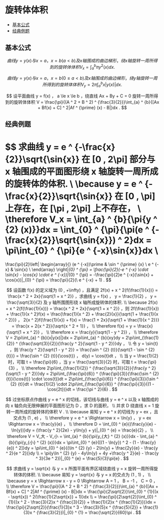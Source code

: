 # 旋转体体积

* [基本公式](#基本公式)
* [经典例题](#经典例题)

## 基本公式

$$
曲线 y = y(x) 与 x = a ， x = b (a \lt b) 及 x 轴围成的曲边梯形，绕 x 轴旋转一周所得到的旋转体体积 V_x = \int_{a} ^ {b}{\pi{y ^ {2} (x)}}dx .
$$

$$
曲线 y = y(x) 与 x = a ， x = b (0 \le a \lt b) 及 x 轴围成的曲边梯形，绕 y 轴旋转一周所得到的旋转体体积 V_y = 2\pi\int_{a} ^ {b}{x|y(x)|}dx .
$$

$$
设平面曲线 y = f(x) ， a \le x \le b ，绕直线 Ax + By + C = 0 旋转一周所得到的旋转体体积 V = \frac{\pi}{(A ^ 2 + B ^ 2) ^ {\frac{3}{2}}}\int_{a} ^ {b}{[Ax + Bf(x) + C] ^ 2|Af ^ {\prime} (x) - B|}dx .
$$

## 经典例题

$$
求曲线 y = e ^ {-\frac{x}{2}}\sqrt{\sin{x}} 在 [0 , 2\pi] 部分与 x 轴围成的平面图形绕 x 轴旋转一周所成的旋转体的体积.
\\
\because y = e ^ {-\frac{x}{2}}\sqrt{\sin{x}} 在 [0 , \pi] 上存在，在 [\pi , 2\pi] 上不存在，
\\
\therefore V_x = \int_{a} ^ {b}{\pi{y ^ {2} (x)}}dx = \int_{0} ^ {\pi}{\pi(e ^ {-\frac{x}{2}}\sqrt{\sin{x}}) ^ 2}dx = \pi\int_{0} ^ {\pi}{e ^ {-x}\sin{x}}dx
\\
=
\frac{\pi}{2}\left|
\begin{array}{} 
(e ^ {-x})\prime & \sin ^ {\prime} {x} \\ 
e ^ {-x}         & \sin{x} \\ 
\end{array}
\right|_{0} ^ {\pi}
= \frac{\pi}{2}(-e ^ {-x} \cdot \sin{x} - \cos{x} \cdot e ^ {-x})|_{0} ^ {\pi} = -\frac{\pi}{2}e ^ {-x}(\sin{x} + \cos{x})|_{0} ^ {\pi} = \frac{\pi}{2}(\ e ^ {-x} + 1) .
$$

$$
设函数 f(x) 的定义域为 (0 , +\infty) ，且满足 2f(x) + x ^ 2{f(\frac{1}{x})} = \frac{x ^ 2 + 2x}{\sqrt{1 + x ^ 2}} ，求曲线 y = f(x) ， y = \frac{1}{2} ， y = \frac{\sqrt{3}}{2} 及 y 轴所围图形绕 x 轴所成旋转体的体积.
\\
\because 2f(x) + x ^ 2{f(\frac{1}{x})} = \frac{x ^ 2 + 2x}{\sqrt{1 + x ^ 2}} ，则 2f(\frac{1}{x}) + \frac{1}{x ^ 2}f(x) = \frac{\frac{1}{x ^ 2} + \frac{2}{x}}{\sqrt{1 + \frac{1}{x ^ 2}}} ， 2{x ^ 2}f(\frac{1}{x}) + f(x) = \frac{1 + 2x}{\sqrt{1 + \frac{1}{x ^ 2}}} = \frac{x + 2{x ^ 2}}{\sqrt{x ^ 2 + 1}} ，
\\
\therefore f(x) = y = \frac{x}{\sqrt{1 + x ^ 2}} ，
\\
\therefore x = \frac{y}{\sqrt{1 - y ^ 2}} ，
\\
\therefore V = 2\pi\int_{a} ^ {b}{x|y(x)|}dx = 2\pi\int_{a} ^ {b}{xy}dy = 2\pi\int_{\frac{1}{2}} ^ {\frac{\sqrt{3}}{2}}{\frac{y ^ 2}{\sqrt{1 - y ^ 2}}}dy ，
\\
令 y = \sin{t} ，则 \frac{y ^ 2}{\sqrt{1 - y ^ 2}} = \frac{\sin ^ {2} {t}}{\sqrt{1 - \sin ^ {2} {t}}} = \frac{\sin ^ {2} {t}}{\cos{t}} ， d(y) = \cos{t}dt ，
\\
当 y = \frac{1}{2} 时，可取 t = \frac{\pi}{6} ，当 y = \frac{\sqrt{3}}{2} 时，可取 t = \frac{\pi}{3} ，
\\
\therefore 2\pi\int_{\frac{1}{2}} ^ {\frac{\sqrt{3}}{2}}{\frac{y ^ 2}{\sqrt{1 - y ^ 2}}}dy = 2\pi\int_{\frac{\pi}{6}} ^ {\frac{\pi}{3}}{\frac{\sin ^ {2} {t}}{\cos{t}} \cdot \cos{t}}dt = 2\pi\int_{\frac{\pi}{6}} ^ {\frac{\pi}{3}}{\sin ^ {2} {t}}dt = \frac{1}{2} \cdot 2\pi\int_{\frac{\pi}{6}} ^ {\frac{\pi}{3}}{(1 - \cos{2t})}dt = \frac{\pi ^ 2}{6} .
$$

$$
过坐标原点作曲线 y = e ^ x 的切线，该切线与曲线 y = e ^ x 以及 x 轴围成的向 x 轴负向无限伸展的平面图形记为 D ，求 D 的面积，
\\
并求 D 绕直线 x = 1 旋转一周所成的旋转体的体积 V .
\\
\because 易知 y = e ^ x 的切线为 y = ex ，且交点为 (1 , e) ，
\\
\therefore y = e ^ x \Rightarrow x = \ln{y} ， y = ex \Rightarrow x = \frac{y}{e} ，
\\
\therefore D = \int_{0} ^ {e}{(\frac{y}{e} - \ln{y})}dy = (\frac{y ^ 2}{2e} - y\ln{y} + y)|_{0} ^ {e} = \frac{e}{2} ，
\\
\therefore V = V_大 - V_小 = \int_{a} ^ {b}{\pi{y_{大} ^ {2} (x)}}dx - \int_{a} ^ {b}{\pi{y_{小} ^ {2} (x)}}dx = \pi\int_{0} ^ {e}{[(1 - \ln{y}) ^ 2 - (1 - \frac{y}{e}) ^ 2]}dy = \pi\int_{0} ^ {e}{(\ln ^ {2} {y} - 2\ln{y} + \frac{2y}{e} - \frac{y ^ 2}{e ^ 2})}dy
\\
= \pi(y\ln ^ {2} {y} - 4y\ln{y} + 4y +\frac{y ^ 2}{e} - \frac{y ^ 3}{3e ^ 2})|_{0} ^ {e} = \frac{5}{3}\pi{e} .
$$

$$
求曲线 y = \sqrt{x} 与 y = x 所围平面有界区域绕直线 y = x 旋转一周所得旋转体的体积.
\\
\because 易知 y = \sqrt{x} 与 y = x 的交点为 (1 , 1) ，
\\
\because y = x \Rightarrow x - y = 0 \Rightarrow A = 1 ， B = -1 ， C = 0 ，
\\
\therefore V = \frac{\pi}{(A ^ 2 + B ^ 2) ^ {\frac{3}{2}}}\int_{a} ^ {b}{[Ax + Bf(x) + C] ^ 2|Af ^ {\prime} (x) - B|}dx = \frac{\pi}{2\sqrt{2}}\int_{0} ^ {1}{(x - \sqrt{x}) ^ 2(\frac{1}{2\sqrt{x}} + 1)}dx
\\
= \frac{\pi}{2\sqrt{2}}\int_{0} ^ {1}{(x ^ 2 - \frac{3}{2}x ^ {\frac{3}{2}} + \frac{1}{2}x ^ {\frac{1}{2}})}dx = \frac{\pi}{2\sqrt{2}}(\frac{1}{3}x ^ 3 - \frac{3}{5}x ^ {\frac{5}{2}} + \frac{1}{3}x ^ {\frac{3}{2}})|_{0} ^ {1} = \frac{\sqrt{2}}{60}\pi .
$$



